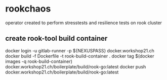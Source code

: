 # rookchaos

operator created to perform stresstests and resilience tests on rook cluster

## create rook-tool build container

docker login -u gitlab-runner -p ${NEXUSPASS} docker.workshop21.ch
docker build -f Dockerfile -t rook-build-container .
docker tag $(docker images -q rook-build-container) docker.workshop21.ch/boilerplate/build/rook-go:latest
docker push docker.workshop21.ch/boilerplate/build/rook-go:latest